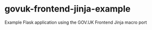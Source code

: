 # govuk-frontend-jinja-example
Example Flask application using the GOV.UK Frontend Jinja macro port
